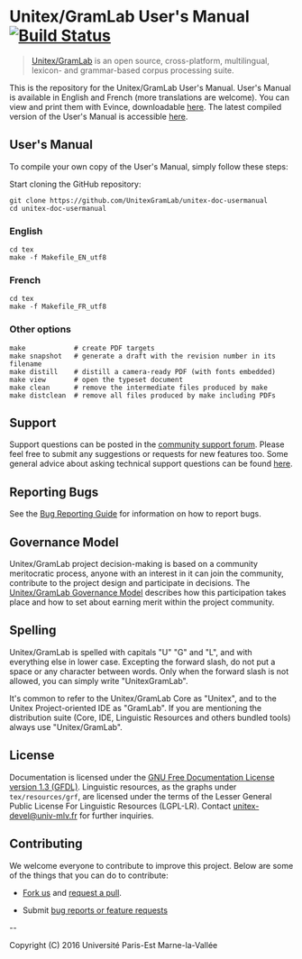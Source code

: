 # Unitex/GramLab User's Manual [![Build Status](https://travis-ci.org/UnitexGramLab/unitex-doc-usermanual.svg?branch=master)](https://travis-ci.org/UnitexGramLab/unitex-doc-usermanual)

> [Unitex/GramLab][unitex] is an open source, cross-platform, multilingual, lexicon- and grammar-based corpus processing suite.

This is the repository for the Unitex/GramLab User's Manual. User's Manual is available 
in English and French (more translations are welcome). You can view and print them with Evince, 
downloadable [here](https://wiki.gnome.org/Apps/Evince/Downloads). The latest compiled version of the 
User's Manual is accessible [here](http://releases.unitexgramlab.org/latest-stable/man/).

## User's Manual

To compile your own copy of the User's Manual, simply follow these steps:

Start cloning the GitHub repository:

    git clone https://github.com/UnitexGramLab/unitex-doc-usermanual
    cd unitex-doc-usermanual

### English

    cd tex
    make -f Makefile_EN_utf8
    
### French

    cd tex
    make -f Makefile_FR_utf8
    
### Other options

    make            # create PDF targets
    make snapshot   # generate a draft with the revision number in its filename
    make distill    # distill a camera-ready PDF (with fonts embedded)
    make view       # open the typeset document
    make clean      # remove the intermediate files produced by make
    make distclean  # remove all files produced by make including PDFs

## Support

Support questions can be posted in the [community support
forum](http://forum.unitexgramlab.org). Please feel free to submit any
suggestions or requests for new features too. Some general advice about
asking technical support questions can be found
[here](http://www.catb.org/esr/faqs/smart-questions.html).

## Reporting Bugs

See the [Bug Reporting
Guide](http://unitexgramlab.org/index.php?page=6) for information on
how to report bugs.

## Governance Model

Unitex/GramLab project decision-making is based on a community
meritocratic process, anyone with an interest in it can join the
community, contribute to the project design and participate in
decisions. The [Unitex/GramLab Governance
Model](http://governance.unitexgramlab.org) describes
how this participation takes place and how to set about earning merit
within the project community.

## Spelling

Unitex/GramLab is spelled with capitals "U" "G" and "L", and with
everything else in lower case. Excepting the forward slash, do not put
a space or any character between words. Only when the forward slash
is not allowed, you can simply write "UnitexGramLab".

It's common to refer to the Unitex/GramLab Core as "Unitex", and to the
Unitex Project-oriented IDE as "GramLab". If you are mentioning the
distribution suite (Core, IDE, Linguistic Resources and others bundled
tools) always use "Unitex/GramLab".

## License

Documentation is licensed under the [GNU Free Documentation License version 1.3 (GFDL)](/LICENSE).
Linguistic resources, as the graphs under `tex/resources/grf`, are licensed under the terms of
the Lesser General Public License For Linguistic Resources (LGPL-LR). Contact unitex-devel@univ-mlv.fr 
for further inquiries.

## Contributing

We welcome everyone to contribute to improve this project. Below are some of the things that you can do to contribute:

-  [Fork us](https://github.com/UnitexGramLab/unitex-doc-usermanual/fork) and [request a pull](https://github.com/UnitexGramLab/unitex-doc-usermanual/pulls).

-  Submit [bug reports or feature requests](https://github.com/UnitexGramLab/unitex-doc-usermanual/issues)

--

Copyright (C) 2016 Université Paris-Est Marne-la-Vallée

[unitex]: http://unitexgramlab.org
